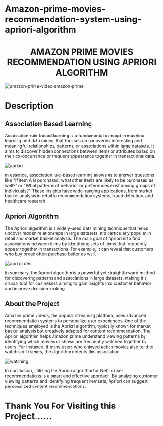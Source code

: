 # Amazon-prime-movies-recommendation-system-using-apriori-algorithm

<h1 align="center"> AMAZON PRIME MOVIES RECOMMENDATION USING APRIORI ALGORITHM</h1>

![amazon-prime-video-amazon-prime](https://github.com/Roopak2498/Amazon-prime-movies-recommendation-system-using-apriori-algorithm/assets/114271093/6c4d4b64-1f8a-4b8c-b2b6-64b36ae0b0ca)

<h1>Description</h1>

<h2>Association Based Learning</h2>

<p>Association rule-based learning is a fundamental concept in machine learning and data mining that focuses on uncovering interesting and meaningful relationships, patterns, or associations within large datasets. It aims to discover hidden connections between items or attributes based on their co-occurrence or frequent appearance together in transactional data.


![apriori](https://github.com/Roopak2498/Amazon-prime-movies-recommendation-system-using-apriori-algorithm/assets/114271093/3724db89-c8db-4261-a998-90b557cf4714)


In essence, association rule-based learning allows us to answer questions like "If item A is purchased, what other items are likely to be purchased as well?" or "What patterns of behavior or preferences exist among groups of individuals?" These insights have wide-ranging applications, from market basket analysis in retail to recommendation systems, fraud detection, and healthcare research.
</p>

<h2>Apriori Algorithm</h2>

<p>
The Apriori algorithm is a widely-used data mining technique that helps uncover hidden relationships in large datasets. It's particularly popular in retail and market basket analysis. The main goal of Apriori is to find associations between items by identifying sets of items that frequently appear together in transactions. For example, it can reveal that customers who buy bread often purchase butter as well. 
  

![apriroi des](https://github.com/Roopak2498/Amazon-prime-movies-recommendation-system-using-apriori-algorithm/assets/114271093/5d770d6c-394b-470e-90c2-e67d88245dcd)


In summary, the Apriori algorithm is a powerful yet straightforward method for discovering patterns and associations in large datasets, making it a crucial tool for businesses aiming to gain insights into customer behavior and improve decision-making.
</p>

<h2>About the Project</h2>
<P>
Amazon prime videos, the popular streaming platform, uses advanced recommendation systems to personalize user experiences. One of the techniques employed is the Apriori algorithm, typically known for market basket analysis but creatively adapted for content recommendation. The Apriori algorithm helps Amazon prime understand viewing patterns by identifying which movies or shows are frequently watched together by users. For instance, if many users who enjoyed action movies also tend to watch sci-fi series, the algorithm detects this association.
  

![watching](https://github.com/Roopak2498/Amazon-prime-movies-recommendation-system-using-apriori-algorithm/assets/114271093/6c67673e-e144-4eb9-966e-b377f9f91487)

In conclusion, utilizing the Apriori algorithm for Netflix user recommendations is a smart and effective approach. By analyzing customer viewing patterns and identifying frequent itemsets, Apriori can suggest personalized content recommendations.
</P>

<h1>Thank You For Visiting this Project......</h1>
